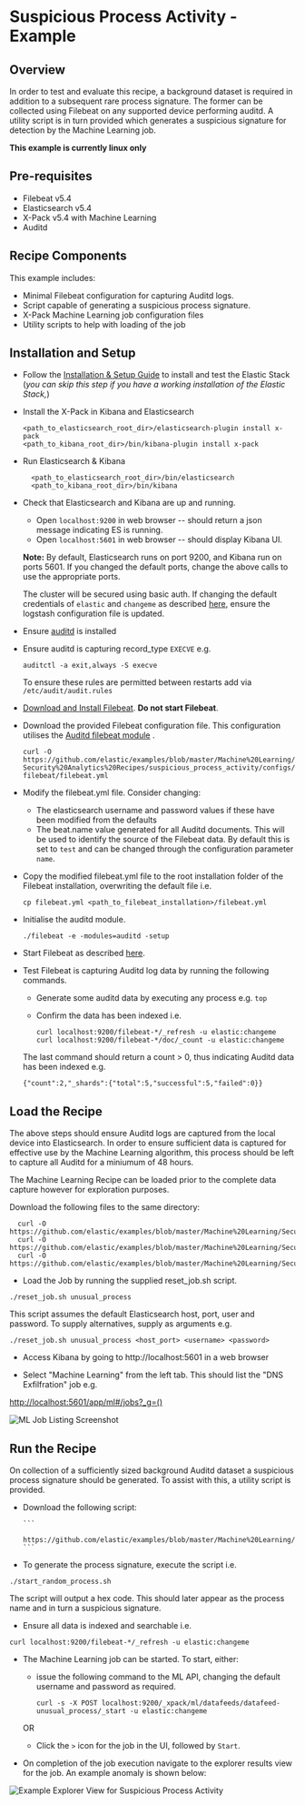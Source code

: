 # Suspicious Process Activity - Example

## Overview

In order to test and evaluate this recipe, a background dataset is required in addition to a subsequent rare process signature.  The former can be collected using Filebeat on any supported device performing auditd.  A utility script is in turn provided which generates a suspicious signature for detection by the Machine Learning job.

**This example is currently linux only**

## Pre-requisites

- Filebeat v5.4
- Elasticsearch v5.4
- X-Pack v5.4 with Machine Learning
- Auditd

## Recipe Components

This example includes:

 * Minimal Filebeat configuration for capturing Auditd logs.
 * Script capable of generating a suspicious process signature.
 * X-Pack Machine Learning job configuration files
 * Utility scripts to help with loading of the job

## Installation and Setup

* Follow the [Installation & Setup Guide](https://github.com/elastic/examples/blob/master/Installation%20and%20Setup.md) to install and test the Elastic Stack (*you can skip this step if you have a working installation of the Elastic Stack,*)

* Install the X-Pack in Kibana and Elasticsearch

  ```shell
  <path_to_elasticsearch_root_dir>/elasticsearch-plugin install x-pack
  <path_to_kibana_root_dir>/bin/kibana-plugin install x-pack
  ```

* Run Elasticsearch & Kibana

  ```shell
    <path_to_elasticsearch_root_dir>/bin/elasticsearch
    <path_to_kibana_root_dir>/bin/kibana

  ```

* Check that Elasticsearch and Kibana are up and running.

  - Open `localhost:9200` in web browser -- should return a json message indicating ES is running.
  - Open `localhost:5601` in web browser -- should display Kibana UI.

  **Note:** By default, Elasticsearch runs on port 9200, and Kibana run on ports 5601. If you changed the default ports, change the above calls to use the appropriate ports.  

  The cluster will be secured using basic auth. If changing the default credentials of `elastic` and `changeme` as described [here](https://www.elastic.co/guide/en/x-pack/5.4/security-getting-started.html), ensure the logstash configuration file is updated.

* Ensure [auditd](https://access.redhat.com/documentation/en-US/Red_Hat_Enterprise_Linux/6/html/Security_Guide/chap-system_auditing.html) is installed

* Ensure auditd is capturing record_type `EXECVE` e.g.

    ```
    auditctl -a exit,always -S execve
    ```

    To ensure these rules are permitted between restarts add via `/etc/audit/audit.rules`

* [Download and Install Filebeat](https://www.elastic.co/guide/en/beats/filebeat/5.4/filebeat-installation.html). **Do not start Filebeat**.

* Download the provided Filebeat configuration file. This configuration utilises the [Auditd filebeat module](https://www.elastic.co/guide/en/beats/filebeat/master/filebeat-module-auditd.html) .

    ```curl -O https://github.com/elastic/examples/blob/master/Machine%20Learning/Security%20Analytics%20Recipes/suspicious_process_activity/configs/filebeat/filebeat.yml```

* Modify the filebeat.yml file. Consider changing:

    - The elasticsearch username and password values if these have been modified from the defaults
    - The beat.name value generated for all Auditd documents. This will be used to identify the source of the Filebeat data. By default this is set to `test` and can be changed through the configuration parameter `name`.

* Copy the modified filebeat.yml file to the root installation folder of the Filebeat installation, overwriting the default file i.e.

    ```cp filebeat.yml <path_to_filebeat_installation>/filebeat.yml```

* Initialise the auditd module.

    ```./filebeat -e -modules=auditd -setup```

* Start Filebeat as described [here](https://www.elastic.co/guide/en/beats/filebeat/5.4/filebeat-starting.html).

* Test Filebeat is capturing Auditd log data by running the following commands.

    - Generate some auditd data by executing any process e.g. `top`
    - Confirm the data has been indexed i.e.

        ```
        curl localhost:9200/filebeat-*/_refresh -u elastic:changeme
        curl localhost:9200/filebeat-*/doc/_count -u elastic:changeme
        ```

    The last command should return a count > 0, thus indicating Auditd data has been indexed e.g.

    ```
    {"count":2,"_shards":{"total":5,"successful":5,"failed":0}}
    ```

## Load the Recipe

The above steps should ensure Auditd logs are captured from the local device into Elasticsearch.  In order to ensure sufficient data is captured for effective use by the Machine Learning algorithm, this process should be left to capture all Auditd for a miniumum of 48 hours.

The Machine Learning Recipe can be loaded prior to the complete data capture however for exploration purposes.

Download the following files to the same directory:

  ```
    curl -O https://github.com/elastic/examples/blob/master/Machine%20Learning/Security%20Analytics%20Recipes/suspicious_process_activity/machine_learning/data_feed.json
    curl -O https://github.com/elastic/examples/blob/master/Machine%20Learning/Security%20Analytics%20Recipes/suspicious_process_activity/machine_learning/job.json
    curl -O https://github.com/elastic/examples/blob/master/Machine%20Learning/Security%20Analytics%20Recipes/scripts/reset_job.sh
  ```

* Load the Job by running the supplied reset_job.sh script.

```
./reset_job.sh unusual_process
```

This script assumes the default Elasticsearch host, port, user and password. To supply alternatives, supply as arguments e.g.

```
./reset_job.sh unusual_process <host_port> <username> <password>
```

* Access Kibana by going to http://localhost:5601 in a web browser

* Select "Machine Learning" from the left tab. This should list the "DNS Exfilfration" job e.g.

[http://localhost:5601/app/ml#/jobs?_g=()](http://localhost:5601/app/ml#/jobs?_g=())

![ML Job Listing Screenshot](https://cloud.githubusercontent.com/assets/12695796/25095014/a384c664-2391-11e7-8b25-e4026fa370c0.png)

## Run the Recipe

On collection of a sufficiently sized background Auditd dataset a suspicious process signature should be generated. To assist with this, a utility script is provided.

* Download the following script:

      ```
        https://github.com/elastic/examples/blob/master/Machine%20Learning/Security%20Analytics%20Recipes/suspicious_process_activity/scripts/start_random_process.sh
      ```

* To generate the process signature, execute the script i.e.

```
./start_random_process.sh
```

The script will output a hex code.  This should later appear as the process name and in turn a suspicious signature.

* Ensure all data is indexed and searchable i.e.

```
curl localhost:9200/filebeat-*/_refresh -u elastic:changeme

```

* The Machine Learning job can be started. To start, either:

    - issue the following command to the ML API, changing the default username and password as required.

        ```
        curl -s -X POST localhost:9200/_xpack/ml/datafeeds/datafeed-unusual_process/_start -u elastic:changeme
        ```  
    OR

    - Click the `>` icon for the job in the UI, followed by `Start`.

* On completion of the job execution navigate to the explorer results view for the job. An example anomaly is shown below:

![Example Explorer View for Suspicious Process Activity](https://cloud.githubusercontent.com/assets/12695796/25095074/e9ca1660-2391-11e7-8a1d-6063b75f3e6b.png)
